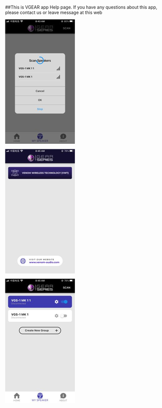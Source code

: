##This is VGEAR app Help page. If you have any questions about this app, please contact us or leave message at this web




![home image](https://github.com/niteapps/vgear/blob/main/image12001.jpg)

![home image](https://github.com/niteapps/vgear/blob/main/image12002.jpg)

![home image](https://github.com/niteapps/vgear/blob/main/image12003.jpg)
